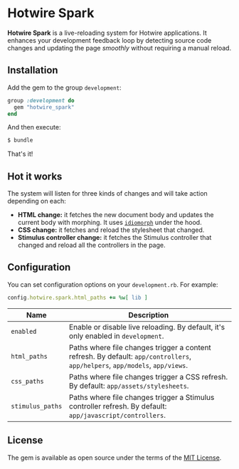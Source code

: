 # Hotwire Spark

**Hotwire Spark** is a live-reloading system for Hotwire applications. It enhances your development feedback loop by detecting source code changes and updating the page *smoothly* without requiring a manual reload.

## Installation

Add the gem to the group `development`:

```ruby
group :development do
  gem "hotwire_spark"
end
```

And then execute:

```bash
$ bundle
```

That's it!

## Hot it works

The system will listen for three kinds of changes and will take action depending on each:

* **HTML change:** it fetches the new document body and updates the current body with morphing. It uses [`idiomorph`](https://github.com/bigskysoftware/idiomorph) under the hood.
* **CSS change:** it fetches and reload the stylesheet that changed.
* **Stimulus controller change:** it fetches the Stimulus controller that changed and reload all the controllers in the page.

## Configuration

You can set configuration options on your `development.rb`. For example:

```ruby
config.hotwire.spark.html_paths += %w[ lib ]
```

| Name             | Description                                                                                                                  |
|------------------|------------------------------------------------------------------------------------------------------------------------------|
| `enabled`        | Enable or disable live reloading. By default, it's only enabled in `development`.                                            |
| `html_paths`     | Paths where file changes trigger a content refresh. By default: `app/controllers`, `app/helpers`, `app/models`, `app/views`. |
| `css_paths`      | Paths where file changes trigger a CSS refresh. By default: `app/assets/stylesheets`.                                        |
| `stimulus_paths` | Paths where file changes trigger a Stimulus controller refresh. By default: `app/javascript/controllers`.                    |

## License

The gem is available as open source under the terms of the [MIT License](https://opensource.org/licenses/MIT).

